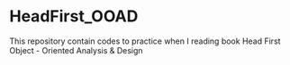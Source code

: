 # HeadFirst_OOAD
This repository contain codes to practice when I reading book Head First Object - Oriented Analysis &amp; Design

